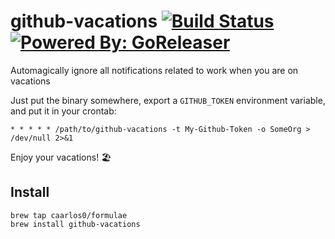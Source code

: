 # github-vacations [![Build Status](https://travis-ci.org/caarlos0/github-vacations.svg?branch=master)](https://travis-ci.org/caarlos0/github-vacations) [![Powered By: GoReleaser](https://img.shields.io/badge/powered%20by-goreleaser-green.svg?style=flat-square)](https://github.com/goreleaser)

Automagically ignore all notifications related to work when you are on vacations

Just put the binary somewhere, export a `GITHUB_TOKEN` environment variable,
and put it in your crontab:

```crontab
* * * * * /path/to/github-vacations -t My-Github-Token -o SomeOrg > /dev/null 2>&1
```

Enjoy your vacations! 🏖

## Install

```console
brew tap caarlos0/formulae
brew install github-vacations
```
